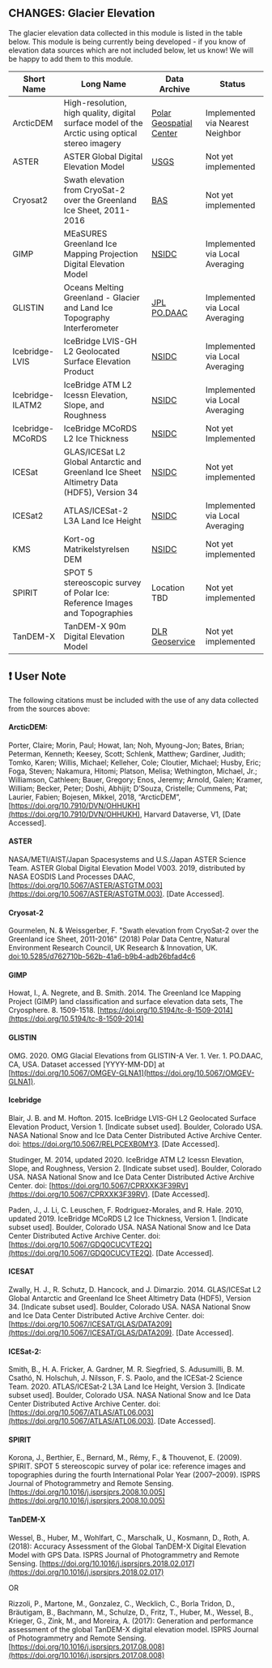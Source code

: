 ## CHANGES: Glacier Elevation 

The glacier elevation data collected in this module is listed in the table below. This module is being currently being developed - if you know of elevation data sources which are not included below, let us know! We will be happy to add them to this module.


Short Name | Long Name | Data Archive | Status
------------ | ------------- | ------------- | -------------
ArcticDEM | High-resolution, high quality, digital surface model of the Arctic using optical stereo imagery | [Polar Geospatial Center](https://www.pgc.umn.edu/data/arcticdem/) | Implemented via Nearest Neighbor
ASTER | ASTER Global Digital Elevation Model | [USGS](https://lpdaac.usgs.gov/products/astgtmv003) | Not yet implemented
Cryosat2 | Swath elevation from CryoSat-2 over the Greenland Ice Sheet, 2011-2016 | [BAS](https://ramadda.data.bas.ac.uk/repository/entry/show/?entryid=d762710b-562b-41a6-b9b4-adb26bfad4c6) | Not yet implemented
GIMP | MEaSURES Greenland Ice Mapping Projection Digital Elevation Model | [NSIDC](https://nsidc.org/data/nsidc-0645/versions/1) | Implemented via Local Averaging
GLISTIN | Oceans Melting Greenland -  Glacier and Land Ice Topography Interferometer | [JPL PO.DAAC](https://podaac.jpl.nasa.gov/dataset/OMG_L3_ICE_ELEV_GLISTINA) | Implemented via Local Averaging
Icebridge-LVIS | IceBridge LVIS-GH L2 Geolocated Surface Elevation Product | [NSIDC](https://nsidc.org/data/ILVGH2/versions/1) | Implemented via Local Averaging
Icebridge-ILATM2  | IceBridge ATM L2 Icessn Elevation, Slope, and Roughness | [NSIDC](https://nsidc.org/data/ILATM2/versions/2) | Implemented via Local Averaging
Icebridge-MCoRDS | IceBridge MCoRDS L2 Ice Thickness | [NSIDC](https://nsidc.org/data/IRMCR2/versions/1) | Not yet Implemented
ICESat | GLAS/ICESat L2 Global Antarctic and Greenland Ice Sheet Altimetry Data (HDF5), Version 34 | [NSIDC](https://nsidc.org/data/GLAH12/versions/34) | Not yet implemented
ICESat2 | ATLAS/ICESat-2 L3A Land Ice Height | [NSIDC](https://nsidc.org/data/atl06) | Implemented via Local Averaging
KMS | Kort-og Matrikelstyrelsen DEM | [NSIDC](https://nsidc.org/data/NSIDC-0052/versions/1) | Not yet implemented
SPIRIT | SPOT 5 stereoscopic survey of Polar Ice: Reference Images and Topographies | Location TBD | Not yet implemented
TanDEM-X | TanDEM-X 90m Digital Elevation Model | [DLR Geoservice](https://download.geoservice.dlr.de/TDM90) | Not yet implemented

## :exclamation: User Note
The following citations must be included with the use of any data collected from the sources above:

#### ArcticDEM:

Porter, Claire; Morin, Paul; Howat, Ian; Noh, Myoung-Jon; Bates, Brian; Peterman, Kenneth; Keesey, Scott; Schlenk, Matthew; Gardiner, Judith; Tomko, Karen; Willis, Michael; Kelleher, Cole; Cloutier, Michael; Husby, Eric; Foga, Steven; Nakamura, Hitomi; Platson, Melisa; Wethington, Michael, Jr.; Williamson, Cathleen; Bauer, Gregory; Enos, Jeremy; Arnold, Galen; Kramer, William; Becker, Peter; Doshi, Abhijit; D’Souza, Cristelle; Cummens, Pat; Laurier, Fabien; Bojesen, Mikkel, 2018, “ArcticDEM”, [https://doi.org/10.7910/DVN/OHHUKH](https://doi.org/10.7910/DVN/OHHUKH), Harvard Dataverse, V1, \[Date Accessed\].

#### ASTER

NASA/METI/AIST/Japan Spacesystems and U.S./Japan ASTER Science Team. ASTER Global Digital Elevation Model V003. 2019, distributed by NASA EOSDIS Land Processes DAAC, [https://doi.org/10.5067/ASTER/ASTGTM.003](https://doi.org/10.5067/ASTER/ASTGTM.003). \[Date Accessed\].

#### Cryosat-2

Gourmelen, N. & Weissgerber, F. "Swath elevation from CryoSat-2 over the Greenland ice Sheet, 2011-2016" (2018) Polar Data Centre, Natural Environment Research Council, UK Research & Innovation, UK. [doi:10.5285/d762710b-562b-41a6-b9b4-adb26bfad4c6](https://doi.org/10.5285/d762710b-562b-41a6-b9b4-adb26bfad4c6)

#### GIMP 

Howat, I., A. Negrete, and B. Smith. 2014. The Greenland Ice Mapping Project (GIMP) land classification and surface elevation data sets, The Cryosphere. 8. 1509-1518. [https://doi.org/10.5194/tc-8-1509-2014](https://doi.org/10.5194/tc-8-1509-2014)

#### GLISTIN

OMG. 2020. OMG Glacial Elevations from GLISTIN-A Ver. 1. Ver. 1. PO.DAAC, CA, USA. Dataset accessed \[YYYY-MM-DD\] at [https://doi.org/10.5067/OMGEV-GLNA1](https://doi.org/10.5067/OMGEV-GLNA1).

#### Icebridge

Blair, J. B. and M. Hofton. 2015. IceBridge LVIS-GH L2 Geolocated Surface Elevation Product, Version 1. [Indicate subset used]. Boulder, Colorado USA. NASA National Snow and Ice Data Center Distributed Active Archive Center. doi: https://doi.org/10.5067/RELPCEXB0MY3. [Date Accessed].

Studinger, M. 2014, updated 2020. IceBridge ATM L2 Icessn Elevation, Slope, and Roughness, Version 2. \[Indicate subset used\]. Boulder, Colorado USA. NASA National Snow and Ice Data Center Distributed Active Archive Center. doi: [https://doi.org/10.5067/CPRXXK3F39RV](https://doi.org/10.5067/CPRXXK3F39RV). \[Date Accessed\].

Paden, J., J. Li, C. Leuschen, F. Rodriguez-Morales, and R. Hale. 2010, updated 2019. IceBridge MCoRDS L2 Ice Thickness, Version 1. [Indicate subset used]. Boulder, Colorado USA. NASA National Snow and Ice Data Center Distributed Active Archive Center. doi: [https://doi.org/10.5067/GDQ0CUCVTE2Q](https://doi.org/10.5067/GDQ0CUCVTE2Q). [Date Accessed].

#### ICESAT

Zwally, H. J., R. Schutz, D. Hancock, and J. Dimarzio. 2014. GLAS/ICESat L2 Global Antarctic and Greenland Ice Sheet Altimetry Data (HDF5), Version 34. [Indicate subset used]. Boulder, Colorado USA. NASA National Snow and Ice Data Center Distributed Active Archive Center. doi: [https://doi.org/10.5067/ICESAT/GLAS/DATA209](https://doi.org/10.5067/ICESAT/GLAS/DATA209). [Date Accessed].

#### ICESat-2:

Smith, B., H. A. Fricker, A. Gardner, M. R. Siegfried, S. Adusumilli, B. M. Csathó, N. Holschuh, J. Nilsson, F. S. Paolo, and the ICESat-2 Science Team. 2020. ATLAS/ICESat-2 L3A Land Ice Height, Version 3. \[Indicate subset used\]. Boulder, Colorado USA. NASA National Snow and Ice Data Center Distributed Active Archive Center. doi: [https://doi.org/10.5067/ATLAS/ATL06.003](https://doi.org/10.5067/ATLAS/ATL06.003). \[Date Accessed\].

#### SPIRIT

Korona, J., Berthier, E., Bernard, M., Rémy, F., & Thouvenot, E. (2009). SPIRIT. SPOT 5 stereoscopic survey of polar ice: reference images and topographies during the fourth International Polar Year (2007–2009). ISPRS Journal of Photogrammetry and Remote Sensing. [https://doi.org/10.1016/j.isprsjprs.2008.10.005](https://doi.org/10.1016/j.isprsjprs.2008.10.005)

#### TanDEM-X

Wessel, B., Huber, M., Wohlfart, C., Marschalk, U., Kosmann, D., Roth, A.(2018): Accuracy Assessment of the Global TanDEM-X Digital Elevation Model with GPS Data.
ISPRS Journal of Photogrammetry and Remote Sensing. [https://doi.org/10.1016/j.isprsjprs.2018.02.017](https://doi.org/10.1016/j.isprsjprs.2018.02.017)

OR

Rizzoli, P., Martone, M., Gonzalez, C., Wecklich, C., Borla Tridon, D., Bräutigam, B., Bachmann, M., Schulze, D., Fritz, T., Huber, M., Wessel, B., Krieger, G., Zink, M., and Moreira, A. (2017): Generation and performance assessment of the global TanDEM-X digital elevation model.
ISPRS Journal of Photogrammetry and Remote Sensing. [https://doi.org/10.1016/j.isprsjprs.2017.08.008](https://doi.org/10.1016/j.isprsjprs.2017.08.008)
